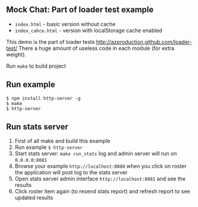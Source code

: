 Mock Chat: Part of loader test example
--------------------------------------

 - `index.html` - basic version without cache
 - `index_cahce.html` - version with localStorage cache enabled

This demo is the part of loader tests http://azproduction.github.com/loader-test/
There a huge amount of useless code in each module (for extra weight).

Run `make` to build project

Run example
-----------

```
$ npm install http-server -g
$ make
$ http-server
```

Run stats server
----------------

 1. First of all make and build this example
 2. Run example `$ http-server`
 3. Start stats server: `make run_stats` log and admin server will run on `0.0.0.0:8081`
 4. Browse your example `http://localhost:8080` when you click on roster the application will post log to the stats server
 5. Open stats server admin interface `http://localhost:8081` and see the results
 6. Click roster item again (to resend stats report) and refresh report to see updated results

